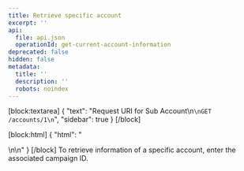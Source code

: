 ```yaml
---
title: Retrieve specific account
excerpt: ''
api:
  file: api.json
  operationId: get-current-account-information
deprecated: false
hidden: false
metadata:
  title: ''
  description: ''
  robots: noindex
---
```

[block:textarea]
{
  "text": "Request URI for Sub Account\n```\nGET /accounts/1\n```",
  "sidebar": true
}
[/block]

[block:html]
{
  "html": "<div></div>\n\n<style></style>"
}
[/block]
To retrieve information of a specific account, enter the associated campaign ID.